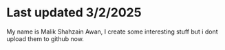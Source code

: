 # Last updated 3/2/2025

My name is Malik Shahzain Awan, I create some interesting stuff but i dont upload them to github now. 
